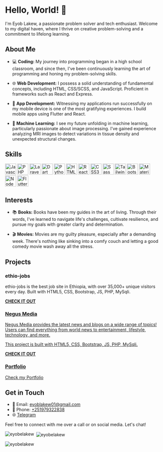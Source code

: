 # Hello, World! 👋

I'm Eyob Lakew, a passionate problem solver and tech enthusiast. Welcome to my digital haven, where I thrive on creative problem-solving and a commitment to lifelong learning.

## About Me

- 💻 **Coding:** My journey into programming began in a high school classroom, and since then, I've been continuously learning the art of programming and honing my problem-solving skills.

- 🌐 **Web Development:** I possess a solid understanding of fundamental concepts, including HTML, CSS/SCSS, and JavaScript. Proficient in frameworks such as React and Express.

- 📱 **App Development:** Witnessing my applications run successfully on my mobile device is one of the most gratifying experiences. I build mobile apps using Flutter and React.

- 🧠 **Machine Learning:** I see my future unfolding in machine learning, particularly passionate about image processing. I've gained experience analyzing MRI images to detect variations in tissue density and unexpected structural changes.

## Skills

<p align="left">
  <a href="https://developer.mozilla.org/en-US/docs/Web/JavaScript" target="_blank" rel="noreferrer">
    <img src="https://raw.githubusercontent.com/danielcranney/readme-generator/main/public/icons/skills/javascript-colored.svg" width="36" height="36" alt="Javascript" /></a>
  <a href="https://www.php.net/" target="_blank" rel="noreferrer">
    <img src="https://upload.wikimedia.org/wikipedia/commons/thumb/2/27/PHP-logo.svg/1200px-PHP-logo.svg.png" width="36" height="36" alt="PHP" /></a>
  <a href="https://laravel.com/" target="_blank" rel="noreferrer">
    <img src="https://upload.wikimedia.org/wikipedia/commons/thumb/9/9a/Laravel.svg/1200px-Laravel.svg.png" width="36" height="36" alt="Laravel" /></a>
  <a href="https://dart.dev/" target="_blank" rel="noreferrer">
    <img src="https://raw.githubusercontent.com/danielcranney/readme-generator/main/public/icons/skills/dart-colored.svg" width="36" height="36" alt="Dart" /></a>
  <a href="https://www.python.org/" target="_blank" rel="noreferrer">
    <img src="https://raw.githubusercontent.com/danielcranney/readme-generator/main/public/icons/skills/python-colored.svg" width="36" height="36" alt="Python" /></a>
  <a href="https://developer.mozilla.org/en-US/docs/Glossary/HTML5" target="_blank" rel="noreferrer">
    <img src="https://raw.githubusercontent.com/danielcranney/readme-generator/main/public/icons/skills/html5-colored.svg" width="36" height="36" alt="HTML5" /></a>
  <a href="https://reactjs.org/" target="_blank" rel="noreferrer">
    <img src="https://raw.githubusercontent.com/danielcranney/readme-generator/main/public/icons/skills/react-colored.svg" width="36" height="36" alt="React" /></a>
  <a href="https://www.w3.org/TR/CSS/#css" target="_blank" rel="noreferrer">
    <img src="https://raw.githubusercontent.com/danielcranney/readme-generator/main/public/icons/skills/css3-colored.svg" width="36" height="36" alt="CSS3" /></a>
  <a href="https://sass-lang.com/" target="_blank" rel="noreferrer">
    <img src="https://raw.githubusercontent.com/danielcranney/readme-generator/main/public/icons/skills/sass-colored.svg" width="36" height="36" alt="Sass" /></a>
  <a href="https://tailwindcss.com/" target="_blank" rel="noreferrer">
    <img src="https://raw.githubusercontent.com/danielcranney/readme-generator/main/public/icons/skills/tailwindcss-colored.svg" width="36" height="36" alt="TailwindCSS" /></a>
  <a href="https://getbootstrap.com/" target="_blank" rel="noreferrer">
    <img src="https://raw.githubusercontent.com/danielcranney/readme-generator/main/public/icons/skills/bootstrap-colored.svg" width="36" height="36" alt="Bootstrap" /></a>
  <a href="https://mui.com/" target="_blank" rel="noreferrer">
    <img src="https://raw.githubusercontent.com/danielcranney/readme-generator/main/public/icons/skills/materialui-colored.svg" width="36" height="36" alt="Material UI" /></a>
  <a href="https://nodejs.org/en/" target="_blank" rel="noreferrer">
    <img src="https://raw.githubusercontent.com/danielcranney/readme-generator/main/public/icons/skills/nodejs-colored.svg" width="36" height="36" alt="NodeJS" /></a>
  <a href="https://flutter.dev/" target="_blank" rel="noreferrer">
    <img src="https://raw.githubusercontent.com/danielcranney/readme-generator/main/public/icons/skills/flutter-colored.svg" width="36" height="36" alt="Flutter" /></a>
</p>

## Interests

- 📚 **Books:** Books have been my guides in the art of living. Through their words, I've learned to navigate life's challenges, cultivate resilience, and pursue my goals with greater clarity and determination.

- 🎬 **Movies:** Movies are my guilty pleasure, especially after a demanding week. There's nothing like sinking into a comfy couch and letting a good comedy movie wash away all the stress.

## Projects

### ethio-jobs
ethio-jobs is the best job site in Ethiopia, with over 35,000+ unique visitors every day. Built with HTML5, CSS, Bootstrap, JS, PHP, MySqli.


<p align="left">
  <a href="https://ethio-jobs.net.et/" target="_blank" rel="noreferrer">
    <b>CHECK IT OUT</b>
</p>



### Negus Media
Negus Media provides the latest news and blogs on a wide range of topics! Users can find everything from world news to entertainment, lifestyle, technology, and more.

This project is built with HTML5, CSS, Bootstrap, JS, PHP, MySqli.

<p align="left">
  <a href="https://negusmedia.net/" target="_blank" rel="noreferrer">
    <b>CHECK IT OUT</b>
</p>



### Portfolio
[Check my Portfolio](https://eyobl.com/)

## Get in Touch

- 📧 Email: [eyoblakew01@gmail.com](mailto:eyoblakew01@gmail.com)
- 📱 Phone: [+251979322838](tel:+251979322838)
- 🌐 [Telegram](https://t.me/eyob_lakew)

Feel free to connect with me over a call or on social media. Let's chat!


</p>


<p><img align="left" src="https://github-readme-stats.vercel.app/api/top-langs?username=eyobelakew&show_icons=true&locale=en&layout=compact" alt="eyobelakew" /></p>

<p>&nbsp;<img align="center" src="https://github-readme-stats.vercel.app/api?username=eyobelakew&show_icons=true&locale=en" alt="eyobelakew" /></p>

<p><img align="center" src="https://github-readme-streak-stats.herokuapp.com/?user=eyobelakew&" alt="eyobelakew" /></p>
